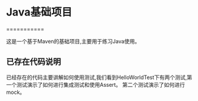 # Java基础项目
===========

这是一个基于Maven的基础项目,主要用于练习Java使用。

## 已存在代码说明

已经存在的代码主要讲解如何使用测试,我们看到HelloWorldTest下有两个测试,第一个测试演示了如何进行集成测试和使用Assert。
第二个测试演示了如何进行mock。
